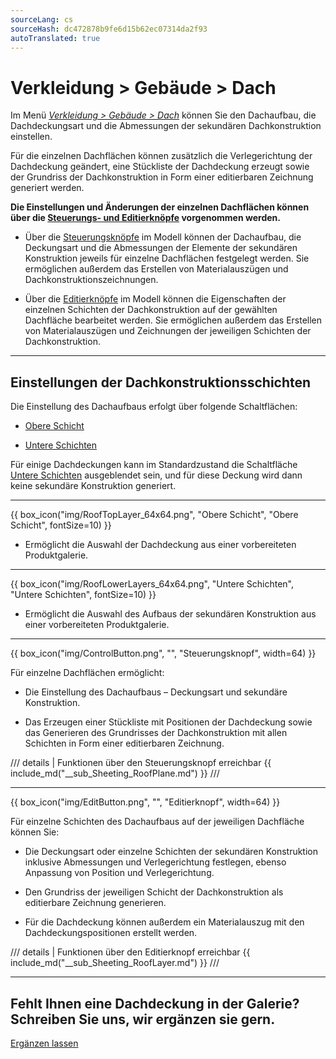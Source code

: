 ```yaml
---
sourceLang: cs
sourceHash: dc472878b9fe6d15b62ec07314da2f93
autoTranslated: true
---
```


<h1>Verkleidung &gt; Gebäude &gt; Dach</h1>

<p>Im Menü <u><i>Verkleidung &gt; Gebäude &gt; Dach</i></u> können Sie den Dachaufbau, die Dachdeckungsart und die Abmessungen der sekundären Dachkonstruktion einstellen.</p>

<p>Für die einzelnen Dachflächen können zusätzlich die Verlegerichtung der Dachdeckung geändert, eine Stückliste der Dachdeckung erzeugt sowie der Grundriss der Dachkonstruktion in Form einer editierbaren Zeichnung generiert werden.</p>

<p><b>Die Einstellungen und Änderungen der einzelnen Dachflächen können über die <u>Steuerungs- und Editierknöpfe</u> vorgenommen werden.</b></p>

<ul>
  <li><p>Über die <u>Steuerungsknöpfe</u> im Modell können der Dachaufbau, die Deckungsart und die Abmessungen der Elemente der sekundären Konstruktion jeweils für einzelne Dachflächen festgelegt werden. Sie ermöglichen außerdem das Erstellen von Materialauszügen und Dachkonstruktionszeichnungen.</p></li>
  <li><p>Über die <u>Editierknöpfe</u> im Modell können die Eigenschaften der einzelnen Schichten der Dachkonstruktion auf der gewählten Dachfläche bearbeitet werden. Sie ermöglichen außerdem das Erstellen von Materialauszügen und Zeichnungen der jeweiligen Schichten der Dachkonstruktion.</p></li>
</ul>

<hr class="main"> <!-- Horizontale Linie als Abschnittstrenner -->

<h2>Einstellungen der Dachkonstruktionsschichten</h2>
<p>Die Einstellung des Dachaufbaus erfolgt über folgende Schaltflächen:</p>

<ul>
  <li><p><u>Obere Schicht</u></p></li>
  <li><p><u>Untere Schichten</u></p></li>
</ul>

<p>
Für einige Dachdeckungen kann im Standardzustand die Schaltfläche <u>Untere Schichten</u> ausgeblendet sein, und für diese Deckung wird dann keine sekundäre Konstruktion generiert.
</p> 

<hr> <!-- Horizontale Linie als Abschnittstrenner -->

{{ box_icon("img/RoofTopLayer_64x64.png", "Obere Schicht", "Obere Schicht", fontSize=10) }}
<ul>
  <li><p>Ermöglicht die Auswahl der Dachdeckung aus einer vorbereiteten Produktgalerie.</p></li>
</ul>

<hr> <!-- Horizontale Linie als Abschnittstrenner -->

{{ box_icon("img/RoofLowerLayers_64x64.png", "Untere Schichten", "Untere Schichten", fontSize=10) }}
<ul>
  <li><p>Ermöglicht die Auswahl des Aufbaus der sekundären Konstruktion aus einer vorbereiteten Produktgalerie.</p></li>
</ul>

<hr class="main"> <!-- Horizontale Linie als Abschnittstrenner -->

{{ box_icon("img/ControlButton.png", "", "Steuerungsknopf", width=64) }}

<p>Für einzelne Dachflächen ermöglicht:</p>

<ul>
  <li><p>Die Einstellung des Dachaufbaus – Deckungsart und sekundäre Konstruktion.</p></li>
  <li><p>Das Erzeugen einer Stückliste mit Positionen der Dachdeckung sowie das Generieren des Grundrisses der Dachkonstruktion mit allen Schichten in Form einer editierbaren Zeichnung.</p></li>
</ul>

/// details | Funktionen über den Steuerungsknopf erreichbar
{{ include_md("__sub_Sheeting_RoofPlane.md") }}
///



<hr class="main"> <!-- Horizontale Linie als Abschnittstrenner -->

{{ box_icon("img/EditButton.png", "", "Editierknopf", width=64) }}

<p>Für einzelne Schichten des Dachaufbaus auf der jeweiligen Dachfläche können Sie:</p>

<ul>
  <li><p>Die Deckungsart oder einzelne Schichten der sekundären Konstruktion inklusive Abmessungen und Verlegerichtung festlegen, ebenso Anpassung von Position und Verlegerichtung.</p></li>
  <li><p>Den Grundriss der jeweiligen Schicht der Dachkonstruktion als editierbare Zeichnung generieren.</p></li>
  <li><p>Für die Dachdeckung können außerdem ein Materialauszug mit den Dachdeckungspositionen erstellt werden.</p></li>
</ul>

/// details | Funktionen über den Editierknopf erreichbar
{{ include_md("__sub_Sheeting_RoofLayer.md") }}
///


<hr class="main"> <!-- Horizontale Linie als Abschnittstrenner -->

<h2>Fehlt Ihnen eine Dachdeckung in der Galerie? Schreiben Sie uns, wir ergänzen sie gern.</h2>
<a href="mailto:jiri.podval@histruct.com?subject=Frage zum HiStruct Gebäude-Konfigurator" class="btn">
  Ergänzen lassen
</a>

<!-- product: HiStruct Roofs -->